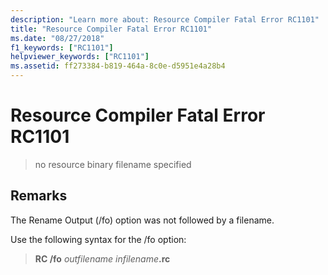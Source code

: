```yaml
---
description: "Learn more about: Resource Compiler Fatal Error RC1101"
title: "Resource Compiler Fatal Error RC1101"
ms.date: "08/27/2018"
f1_keywords: ["RC1101"]
helpviewer_keywords: ["RC1101"]
ms.assetid: ff273384-b819-464a-8c0e-d5951e4a28b4
---
```

# Resource Compiler Fatal Error RC1101

> no resource binary filename specified

## Remarks

The Rename Output (/fo) option was not followed by a filename.

Use the following syntax for the /fo option:

> **RC /fo** *outfilename* <em>infilename</em>**.rc**
